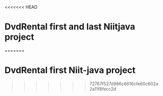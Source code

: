 <<<<<<< HEAD
# DvdRental first and last Niitjava project
=======
# DvdRental first  Niit-java project

>>>>>>> 72767f527d986c6616cfe60c602a2a11f8fecc2d

